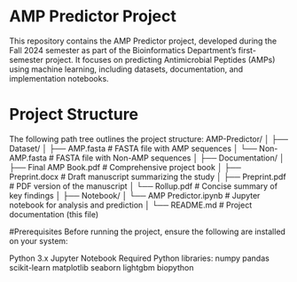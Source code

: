 # AMP Predictor Project

This repository contains the AMP Predictor project, developed during the Fall 2024 semester as part of the Bioinformatics Department’s first-semester project. It focuses on predicting Antimicrobial Peptides (AMPs) using machine learning, including datasets, documentation, and implementation notebooks.
# Project Structure
The following path tree outlines the project structure:
AMP-Predictor/
│
├── Dataset/
│   ├── AMP.fasta          # FASTA file with AMP sequences
│   └── Non-AMP.fasta      # FASTA file with Non-AMP sequences
│
├── Documentation/
│   ├── Final AMP Book.pdf # Comprehensive project book
│   ├── Preprint.docx      # Draft manuscript summarizing the study
│   ├── Preprint.pdf       # PDF version of the manuscript
│   └── Rollup.pdf         # Concise summary of key findings
│
├── Notebook/
│   └── AMP Predictor.ipynb # Jupyter notebook for analysis and prediction
│
└── README.md              # Project documentation (this file)

#Prerequisites
Before running the project, ensure the following are installed on your system:

Python 3.x
Jupyter Notebook
Required Python libraries:
numpy
pandas
scikit-learn
matplotlib
seaborn
lightgbm
biopython
